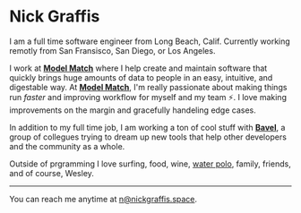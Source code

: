 # Nick Graffis
I am a full time software engineer from Long Beach, Calif. Currently working remotly from San Fransisco, San Diego, or Los Angeles.

I work at [**Model Match**](https://modelmatch.com) where I help create and maintain software that quickly brings huge amounts of data to people in an easy, intuitive, and digestable way. At [**Model Match**](https://modelmatch.com), I'm really passionate about making things run _faster_ and improving workflow for myself and my team ⚡️. I love making improvements on the margin and gracefully handeling edge cases.

In addition to my full time job, I am working a ton of cool stuff with [**Bavel**](), a group of collegues trying to dream up new tools that help other developers and the community as a whole.

Outside of prgramming I love surfing, food, wine, [water polo](/about/waterpolo), family, friends, and of course, Wesley.

<hr>

You can reach me anytime at [n@nickgraffis.space]().